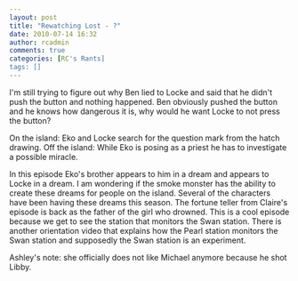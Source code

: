 ```yaml
---
layout: post
title: "Rewatching Lost - ?"
date: 2010-07-14 16:32
author: rcadmin
comments: true
categories: [RC's Rants]
tags: []
---
```

I'm still trying to figure out why Ben lied to Locke and said that he didn't push the button and nothing happened. Ben obviously pushed the button and he knows how dangerous it is, why would he want Locke to not press the button?

On the island: Eko and Locke search for the question mark from the hatch drawing.
Off the island: While Eko is posing as a priest he has to investigate a possible miracle.

In this episode Eko's brother appears to him in a dream and appears to Locke in a dream. I am wondering if the smoke monster has the ability to create these dreams for people on the island. Several of the characters have been having these dreams this season. The fortune teller from Claire's episode is back as the father of the girl who drowned. This is a cool episode because we get to see the station that monitors the Swan station. There is another orientation video that explains how the Pearl station monitors the Swan station and supposedly the Swan station is an experiment. 

Ashley's note: she officially does not like Michael anymore because he shot Libby. 
